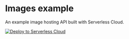 # Images example

An example image hosting API built with Serverless Cloud.

[![Deploy to Serverless Cloud](https://cloud.serverless.com/deploy.svg)](https://cloud.serverless.com/start/clone?repoUrl=https%3A%2F%2Fgithub.com%2Fserverless%2Fcloud%2Ftree%2Fmain%2Fexamples%2Fimages)
